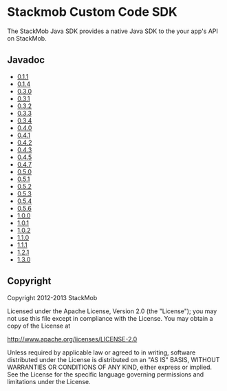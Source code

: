# Stackmob Custom Code SDK

The StackMob Java SDK provides a native Java SDK to the your app's API on StackMob.

## Javadoc

* [0.1.1](http://stackmob.github.com/stackmob-java-client-sdk/javadoc/0.1.1/apidocs/)
* [0.1.4](http://stackmob.github.com/stackmob-java-client-sdk/javadoc/0.1.4/apidocs/)
* [0.3.0](http://stackmob.github.com/stackmob-java-client-sdk/javadoc/0.3.0/apidocs/)
* [0.3.1](http://stackmob.github.com/stackmob-java-client-sdk/javadoc/0.3.1/apidocs/)
* [0.3.2](http://stackmob.github.com/stackmob-java-client-sdk/javadoc/0.3.2/apidocs/)
* [0.3.3](http://stackmob.github.com/stackmob-java-client-sdk/javadoc/0.3.3/apidocs/)
* [0.3.4](http://stackmob.github.com/stackmob-java-client-sdk/javadoc/0.3.4/apidocs/)
* [0.4.0](http://stackmob.github.com/stackmob-java-client-sdk/javadoc/0.4.0/apidocs/)
* [0.4.1](http://stackmob.github.com/stackmob-java-client-sdk/javadoc/0.4.1/apidocs/)
* [0.4.2](http://stackmob.github.com/stackmob-java-client-sdk/javadoc/0.4.2/apidocs/)
* [0.4.3](http://stackmob.github.com/stackmob-java-client-sdk/javadoc/0.4.3/apidocs/)
* [0.4.5](http://stackmob.github.com/stackmob-java-client-sdk/javadoc/0.4.5/apidocs/)
* [0.4.7](http://stackmob.github.com/stackmob-java-client-sdk/javadoc/0.4.7/apidocs/)
* [0.5.0](http://stackmob.github.com/stackmob-java-client-sdk/javadoc/0.5.0/apidocs/)
* [0.5.1](http://stackmob.github.com/stackmob-java-client-sdk/javadoc/0.5.1/apidocs/)
* [0.5.2](http://stackmob.github.com/stackmob-java-client-sdk/javadoc/0.5.2/apidocs/)
* [0.5.3](http://stackmob.github.com/stackmob-java-client-sdk/javadoc/0.5.3/apidocs/)
* [0.5.4](http://stackmob.github.com/stackmob-java-client-sdk/javadoc/0.5.4/apidocs/)
* [0.5.6](http://stackmob.github.com/stackmob-java-client-sdk/javadoc/0.5.6/apidocs/)
* [1.0.0](http://stackmob.github.com/stackmob-java-client-sdk/javadoc/1.0.0/apidocs/)
* [1.0.1](http://stackmob.github.com/stackmob-java-client-sdk/javadoc/1.0.1/apidocs/)
* [1.0.2](http://stackmob.github.com/stackmob-java-client-sdk/javadoc/1.0.2/apidocs/)
* [1.1.0](http://stackmob.github.com/stackmob-java-client-sdk/javadoc/1.1.0/apidocs/)
* [1.1.1](http://stackmob.github.com/stackmob-java-client-sdk/javadoc/1.1.1/apidocs/)
* [1.2.1](http://stackmob.github.com/stackmob-java-client-sdk/javadoc/1.2.1/apidocs/)
* [1.3.0](http://stackmob.github.com/stackmob-java-client-sdk/javadoc/1.3.0/apidocs/)

## Copyright

Copyright 2012-2013 StackMob

Licensed under the Apache License, Version 2.0 (the "License");
you may not use this file except in compliance with the License.
You may obtain a copy of the License at

http://www.apache.org/licenses/LICENSE-2.0

Unless required by applicable law or agreed to in writing, software
distributed under the License is distributed on an "AS IS" BASIS,
WITHOUT WARRANTIES OR CONDITIONS OF ANY KIND, either express or implied.
See the License for the specific language governing permissions and
limitations under the License.
